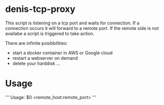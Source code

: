 # denis-tcp-proxy

This script is listening on a tcp port and waits for connection.
If a connection occurs it will forward to a remote port.
If the remote side is not availabe a script is triggered to take action.

There are infinite posibbilities: 

* start a docker container in AWS or Google cloud
* restart a webserver on demand
* delete your harddisk ... 

# Usage
'''
Usage: $0 <local port> <remote_host:remote_port> <refresh in seconds>
'''


